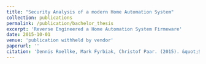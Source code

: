 ```yaml
---
title: "Security Analysis of a modern Home Automation System"
collection: publications
permalink: /publication/bachelor_thesis
excerpt: 'Reverse Engineered a Home Automation System Firmeware'
date: 2015-10-01
venue: 'publication withheld by vendor'
paperurl: ''
citation: 'Dennis Roellke, Mark Fyrbiak, Christof Paar. (2015). &quot;Security Analysis of a modern Home Automation System&quot;'
---
```



